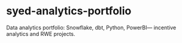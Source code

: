# syed-analytics-portfolio
Data analytics portfolio: Snowflake, dbt, Python, PowerBI— incentive analytics and RWE projects.